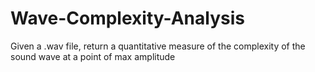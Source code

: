# Wave-Complexity-Analysis
Given a .wav file, return a quantitative measure of the complexity of the sound wave at a point of max amplitude
